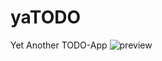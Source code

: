 # yaTODO
Yet Another TODO-App 
![preview](https://github.com/PersuesT/yaTODO/assets/60343592/c30e9bb6-d36b-41c8-8ca6-f1ac4bf07238)
